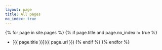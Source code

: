 ```yaml
---
layout: page
title: All pages
no_index: true
---
```


{% for page in site.pages %}
  {% if page.title and page.no_index != true %}
- [{{ page.title }}]({{ page.url }})
  {% endif %}
{% endfor %}
